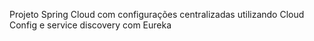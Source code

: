 Projeto Spring Cloud com configurações centralizadas utilizando Cloud Config e service discovery com Eureka
